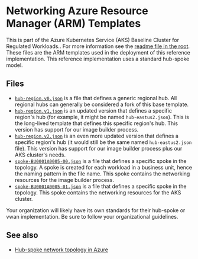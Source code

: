 # Networking Azure Resource Manager (ARM) Templates

This is part of the Azure Kubernetes Service (AKS) Baseline Cluster for Regulated Workloads.. For more information see the [readme file in the root](/README.md). These files are the ARM templates used in the deployment of this reference implementation. This reference implementation uses a standard hub-spoke model.

## Files

* [`hub-region.v0.json`](./hub-region.v0.json) is a file that defines a generic regional hub. All regional hubs can generally be considered a fork of this base template.
* [`hub-region.v1.json`](./hub-region.v1.json) is an updated version that defines a specific region's hub (for example, it might be named `hub-eastus2.json`). This is the long-lived template that defines this specific region's hub. This version has support for our image builder process.
* [`hub-region.v2.json`](./hub-region.v2.json) is an even more updated version that defines a specific region's hub (it would still be the same named `hub-eastus2.json` file). This version has support for our image builder process plus our AKS cluster's needs.
* [`spoke-BU0001A0005-00.json`](./spoke-BU0001A0005-00.json) is a file that defines a specific spoke in the topology. A spoke is created for each workload in a business unit, hence the naming pattern in the file name. This spoke contains the networking resources for the image builder process.
* [`spoke-BU0001A0005-01.json`](./spoke-BU0001A0005-01.json) is a file that defines a specific spoke in the topology. This spoke contains the networking resources for the AKS cluster.

Your organization will likely have its own standards for their hub-spoke or vwan implementation. Be sure to follow your organizational guidelines.

## See also

* [Hub-spoke network topology in Azure](https://docs.microsoft.com/azure/architecture/reference-architectures/hybrid-networking/hub-spoke)
